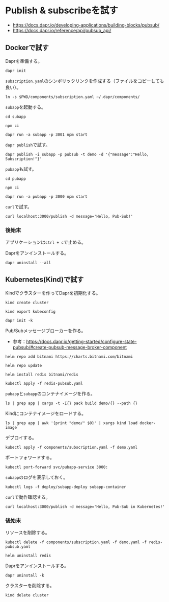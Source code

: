 # Publish & subscribeを試す

- https://docs.dapr.io/developing-applications/building-blocks/pubsub/
- https://docs.dapr.io/reference/api/pubsub_api/

## Dockerで試す

Daprを準備する。

```
dapr init
```

`subscription.yaml`のシンボリックリンクを作成する（ファイルをコピーしても良い）。

```
ln -s $PWD/components/subscription.yaml ~/.dapr/components/
```

`subapp`を起動する。

```
cd subapp
```

```
npm ci
```

```
dapr run -a subapp -p 3001 npm start
```

`dapr publish`で試す。

```
dapr publish -i subapp -p pubsub -t demo -d '{"message":"Hello, Subscription!"}'
```

`pubapp`も試す。

```
cd pubapp
```

```
npm ci
```

```
dapr run -a pubapp -p 3000 npm start
```

`curl`で試す。

```
curl localhost:3000/publish -d message='Hello, Pub-Sub!'
```

### 後始末

アプリケーションは`ctrl + c`で止める。

Daprをアンインストールする。

```
dapr uninstall --all
```

## Kubernetes(Kind)で試す

Kindでクラスターを作ってDaprを初期化する。

```
kind create cluster
```

```
kind export kubeconfig
```

```
dapr init -k
```

Pub/Subメッセージブローカーを作る。

- 参考：https://docs.dapr.io/getting-started/configure-state-pubsub/#create-pubsub-message-broker-component

```
helm repo add bitnami https://charts.bitnami.com/bitnami
```

```
helm repo update
```

```
helm install redis bitnami/redis
```

```
kubectl apply -f redis-pubsub.yaml
```

`pubapp`と`subapp`のコンテナイメージを作る。

```
ls | grep app | xargs -t -I{} pack build demo/{} --path {}
```

Kindにコンテナイメージをロードする。

```
ls | grep app | awk '{print "demo/" $0}' | xargs kind load docker-image
```

デプロイする。

```
kubectl apply -f components/subscription.yaml -f demo.yaml
```

ポートフォワードする。

```
kubectl port-forward svc/pubapp-service 3000:
```

`subapp`のログを表示しておく。

```
kubectl logs -f deploy/subapp-deploy subapp-container
```

`curl`で動作確認する。

```
curl localhost:3000/publish -d message='Hello, Pub-Sub in Kubernetes!'
```

### 後始末

リソースを削除する。

```
kubectl delete -f components/subscription.yaml -f demo.yaml -f redis-pubsub.yaml
```

```
helm uninstall redis
```

Daprをアンインストールする。

```
dapr uninstall -k
```

クラスターを削除する。

```
kind delete cluster
```
